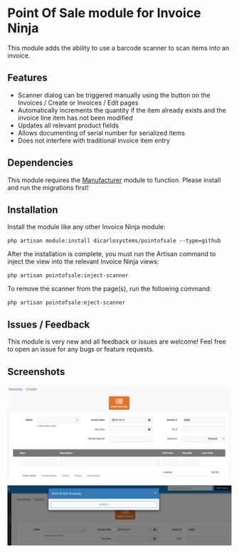 # Point Of Sale module for Invoice Ninja

This module adds the ability to use a barcode scanner to scan items into an invoice.

## Features
- Scanner dialog can be triggered manually using the button on the Invoices / Create or Invoices / Edit pages
- Automatically increments the quantity if the item already exists and the invoice line item has not been modified
- Updates all relevant product fields
- Allows documenting of serial number for serialized items
- Does not interfere with traditional invoice item entry

## Dependencies
This module requires the [Manufacturer](https://github.com/dicarlosystems/manufacturer) module to function.  Please install and run the migrations first!

## Installation
Install the module like any other Invoice Ninja module:

```
php artisan module:install dicarlosystems/pointofsale --type=github
```

After the installation is complete, you must run the Artisan command to inject the view into the relevant Invoice Ninja views:
```
php artisan pointofsale:inject-scanner
```

To remove the scanner from the page(s), run the following command:
```
php artisan pointofsale:eject-scanner
```

## Issues / Feedback
This module is very new and all feedback or issues are welcome!  Feel free to open an issue for any bugs or feature requests.

## Screenshots

![Invoice page image](Assets/invoice_creation.png)

![Scanner dialog image](Assets/scanner_dialog.png)

